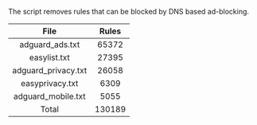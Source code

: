 The script removes rules that can be blocked by DNS based ad-blocking.


| File | Rules |
|:----:|:-----:|
| adguard_ads.txt | 65372 |
| easylist.txt | 27395 |
| adguard_privacy.txt | 26058 |
| easyprivacy.txt | 6309 |
| adguard_mobile.txt | 5055 |
| Total | 130189 |